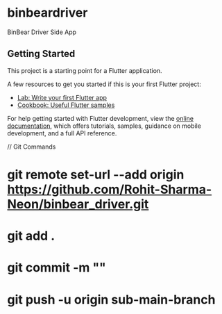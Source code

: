 # binbeardriver

BinBear Driver Side App

## Getting Started

This project is a starting point for a Flutter application.

A few resources to get you started if this is your first Flutter project:

- [Lab: Write your first Flutter app](https://docs.flutter.dev/get-started/codelab)
- [Cookbook: Useful Flutter samples](https://docs.flutter.dev/cookbook)

For help getting started with Flutter development, view the
[online documentation](https://docs.flutter.dev/), which offers tutorials,
samples, guidance on mobile development, and a full API reference.

// Git Commands
# git remote set-url --add origin https://github.com/Rohit-Sharma-Neon/binbear_driver.git
# git add .
# git commit -m ""
# git push -u origin sub-main-branch